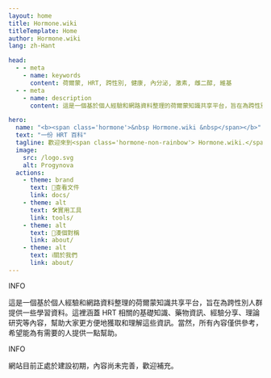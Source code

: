 ```yaml
---
layout: home
title: Hormone.wiki
titleTemplate: Home
author: Hormone.wiki
lang: zh-Hant

head:
  - - meta
    - name: keywords
      content: 荷爾蒙, HRT, 跨性別, 健康, 內分泌, 激素, 雌二醇, 維基
  - - meta
    - name: description
      content: 這是一個基於個人經驗和網路資料整理的荷爾蒙知識共享平台，旨在為跨性別人群提供一些學習資料。

hero:
  name: "<b><span class='hormone'>&nbsp Hormone.wiki &nbsp</span></b>"
  text: "一份 HRT 百科"
  tagline: 歡迎來到<span class='hormone-non-rainbow'> Hormone.wiki.</span> 這是一份給跨性別人群的 HRT 百科。希望能為有需要的人提供一點幫助。
  image:
    src: /logo.svg
    alt: Progynova
  actions:
    - theme: brand
      text: 📄查看文件
      link: docs/
    - theme: alt
      text: 🛠️實用工具
      link: tools/
    - theme: alt
      text: 🌚湊個對稱
      link: about/
    - theme: alt
      text: ℹ️關於我們
      link: about/
---
```


<script setup>
import { HomeContent } from '@INP146/vitepress-theme-hormone/components'
</script>
<HomeContent>

<div class="home custom-block">
<p class="custom-block-title">INFO</p>
<p style="">
這是一個基於個人經驗和網路資料整理的荷爾蒙知識共享平台，旨在為跨性別人群提供一些學習資料。這裡涵蓋 HRT 相關的基礎知識、藥物資訊、經驗分享、理論研究等內容，幫助大家更方便地獲取和理解這些資訊。當然，所有內容僅供參考，希望能為有需要的人提供一點幫助。
</p>
</div>

<div class="home custom-block">
<p class="custom-block-title">INFO</p>
<p style="">
網站目前正處於建設初期，內容尚未完善，歡迎補充。</p>
</div>

</HomeContent>